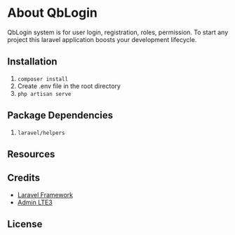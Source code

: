 
# About QbLogin

QbLogin system is for user login, registration, roles, permission. To start any project this laravel application boosts your development lifecycle.

## Installation
1. ``` composer install ```
2. Create .env file in the root directory
3. ``` php artisan serve ```

## Package Dependencies
1. ``` laravel/helpers ```

## Resources

## Credits

- [Laravel Framework](https://laravel.com/)
- [Admin LTE3](https://adminlte.io/themes/dev/AdminLTE/index.html)


## License


